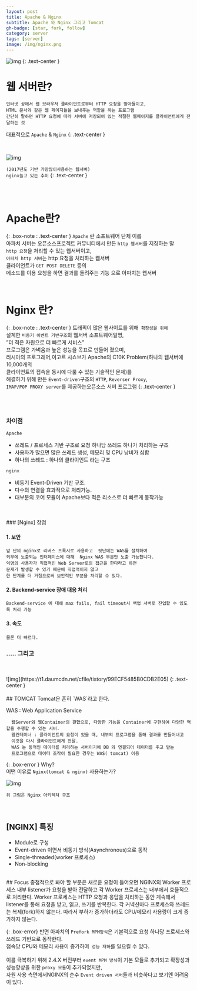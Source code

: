 ```yaml
---
layout: post
title: Apache & Nginx
subtitle: Apache 와 Nginx 그리고 Tomcat
gh-badge: [star, fork, follow]
category: server
tags: [server]
image: /img/nginx.png
---
```




![img](https://t1.daumcdn.net/cfile/tistory/997A96405B0CD3290A)
{: .text-center }


# 웹 서버란?



    인터넷 상에서 웹 브라우저 클라이언트로부터 HTTP 요청을 받아들이고,
    HTML 문서와 같은 웹 페이지들을 보내주는 역할을 하는 프로그램
    간단히 말하면 HTTP 요청에 따라 서버에 저장되어 있는 적절한 웹페이지를 클라이언트에게 전달하는 것


대표적으로 `Apache` &  `Nginx`
{: .text-center } 

<br>



![img](https://t1.daumcdn.net/cfile/tistory/99D1243F5B0CD96C27)



`(2017년도 기반 가장많이사용하는 웹서버) `<br>
`nginx늘고 있는 추이`
{: .text-center }

<br>
<br>



# Apache란?

{: .box-note : .text-center }
`Apache` 란 소프트웨어 단체 이름  <br>
아파치 서버는 오픈소스프로젝트 커뮤니티에서 만든 `http 웹서버`를 지칭하는 말<br>
`http 요청`을 처리할 수 있는 웹서버이고,  <br>
`아파치 http 서버`는 http 요청을 처리하는 웹서버 <br>
클라이언트가 `GET POST DELETE` 등의 <br>
메소드를 이용 요청을 하면 결과를 돌려주는 기능 으로 아파치는 웹서버

<br><u></u>

# Nginx 란?

{: .box-note : .text-center }
트래픽이 많은 웹사이트를 위해` 확장성을 위해`<br>
설계한 `비동기 이벤트 기반구조`의 웹서버 소프트웨어일명,<br>
”더 적은 자원으로 더 빠르게 서비스”<br>
프로그램은 가벼움과 높은 성능을 목표로 만들어 졌으며,<br>
러시아의 프로그래머,이고르 시쇼브가 Apache의 C10K Problem(하나의 웹서버에 10,000개의<br>
클라이언트의 접속을 동시에 다룰 수 있는 기술적인 문제)를<br>
해결하기 위해 만든 `Event-driven`구조의 `HTTP`, `Reverser Proxy`,<br>
`IMAP/POP PROXY server`를 제공하는오픈소스 서버 프로그램
{: .text-center }
    

<br>
<br>

### 차이점

`Apache`
- 쓰레드 / 프로세스 기반 구조로 요청 하나당 쓰레드 하나가 처리하는 구조
- 사용자가 많으면 많은 쓰레드 생성, 메모리 및 CPU 낭비가 심함
- 하나의 쓰레드 : 하나의 클라이언트 라는 구조



`nginx`
- 비동기 Event-Driven 기반 구조.
- 다수의 연결을 효과적으로 처리가능.
- 대부분의 코어 모듈이 Apache보다 적은 리소스로 더 빠르게 동작가능


<br>
<br>
### [Nginx] 장점

#### 1. 보안
	앞 단의 nginx로 리버스 프록시로 사용하고  뒷단에는 WAS를 설치하여  
	외부에 노출되는 인터페이스에 대해  Nginx WAS 부분만 노출 가능합니다.
	익명의 사용자가 직접적인 Web Server로의 접근을 한다라고 하면
	문제가 발생할 수 있기 때문에 직접적이지 않고
	한 단계를 더 거침으로써 보안적인 부분을 처리할 수 있다.

#### 2. Backend-service 장애 대응 처리

    Backend-service 에 대해 max fails, fail timeout시 백업 서버로 진입할 수 있도록 처리 가능

#### 3. 속도

	물론 더 빠르다.



### ..... 그리고
<br>
<br>
![img](https://t1.daumcdn.net/cfile/tistory/99ECF5485B0CDB2E05)
{: .text-center }
<br>
<br>
## TOMCAT
Tomcat은 흔히 `WAS`라고 한다.

WAS  : Web Application Service

      웹Server와 웹Container의 결합으로, 다양한 기능을 Container에 구현하여 다양한 역할을 수행할 수 있는 서버.
      웹컨테이너 : 클라이언트의 요청이 있을 때, 내부의 프로그램을 통해 결과를 만들어내고
      이것을 다시 클라이언트에게 전달.
      WAS 는 동적인 데이터를 처리하는 서버이기에 DB 와 연결되어 데이터를 주고 받는
      프로그램으로 데이터 조작이 필요한 경우는 WAS( tomcat) 이용


{: .box-error }
Why? <br>
어떤 이유로 `Nginx(tomcat & nginx)` 사용하는가?

![img](https://t1.daumcdn.net/cfile/tistory/99AD08475B0CDC4C06)


`위 그림은 Nginx 아키텍쳐 구조`
<br>
<br>
<br>

## [NGINX] 특징

- Module로 구성
- Event-driven 이면서 비동기 방식(Asynchronous)으로 동작
- Single-threaded(worker 프로세스)
- Non-blocking


<br>
## Focus
    중점적으로 봐야 할 부분은 새로운 요청이 들어오면 NGINX의 Worker 
    프로세스 내부 listener가 요청을 받아 전달하고
    각 Worker 프로세스는 내부에서 효율적으로 처리한다.
    Worker 프로세스는 HTTP 요청과 응답을 처리하는 동안 계속해서 
    listener를 통해 요청을 받고, 읽고, 쓰기를 반복한다.
    각 커넥션마다 프로세스와 쓰레드는 복제(fork)하지 않는다.
    따라서 부하가 증가하더라도 CPU/메모리 사용량이 크게 증가하지 않는다.


{: .box-error}
반면 아파치의 `Prefork MPM방식`은 기본적으로 요청 하나당 프로세스와 쓰레드 기반으로 동작한다.<br>
접속당 CPU와 메모리 사용이 증가하여` 성능 저하`를 일으킬 수 있다.<br>
<br>
이를 극복하기 위해 2.4.X 버전부터 `event MPM 방식`이 기본 모듈로 추가되고 확장성과 성능향상을 위한 `proxy 모듈`이 추가되었지만,<br>
자원 사용 측면에서NGINX의 순수 `Event driven 서버`들과 비슷하다고 보기엔 어려움이 있다.<br>
